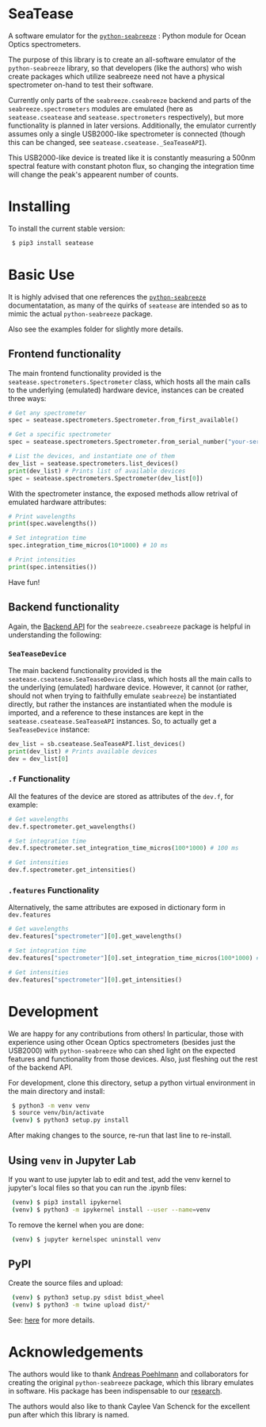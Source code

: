# SeaTease
A software emulator for the [`python-seabreeze`](https://github.com/ap--/python-seabreeze) : Python module for Ocean Optics spectrometers.

The purpose of this library is to create an all-software emulator of the `python-seabreeze`
library, so that developers (like the authors) who wish create packages which utilize
seabreeze need not have a physical spectrometer on-hand to test their software.

Currently only parts of the `seabreeze.cseabreeze` backend and parts of the
`seabreeze.spectrometers` modules are emulated (here as `seatease.cseatease` and
`seatease.spectrometers` respectively), but more functionality is planned in
later versions. Additionally, the emulator currently assumes only a single USB2000-like
spectrometer is connected (though this can be changed, see `seatease.cseatease._SeaTeaseAPI`).

This USB2000-like device is treated like it is constantly measuring a 500nm spectral feature
with constant photon flux, so changing the integration time will change the peak's appearent
number of counts.

# Installing
To install the current stable version:
```bash
 $ pip3 install seatease
```

# Basic Use
It is highly advised that one references the [`python-seabreeze`](https://github.com/ap--/python-seabreeze)
documentatation, as many of the quirks of `seatease` are intended so as to mimic the
actual `python-seabreeze` package.

Also see the examples folder for slightly more details.

## Frontend functionality
The main frontend functionality provided is the `seatease.spectrometers.Spectrometer`
class, which hosts all the main calls to the underlying (emulated) hardware device,
instances can be created three ways:
```python
# Get any spectrometer
spec = seatease.spectrometers.Spectrometer.from_first_available()

# Get a specific spectrometer
spec = seatease.spectrometers.Spectrometer.from_serial_number("your-serial-number")

# List the devices, and instantiate one of them
dev_list = seatease.spectrometers.list_devices()
print(dev_list) # Prints list of available devices
spec = seatease.spectrometers.Spectrometer(dev_list[0])
```
With the spectrometer instance, the exposed methods allow retrival of emulated
hardware attributes:
```python
# Print wavelengths
print(spec.wavelengths())

# Set integration time
spec.integration_time_micros(10*1000) # 10 ms

# Print intensities
print(spec.intensities())
```
Have fun!

## Backend functionality
Again, the [Backend API](https://python-seabreeze.readthedocs.io/en/latest/backend_api.html)
for the `seabreeze.cseabreeze` package is helpful in understanding the following:

### `SeaTeaseDevice`
The main backend functionality provided is the `seatease.cseatease.SeaTeaseDevice`
class, which hosts all the main calls to the underlying (emulated) hardware device.
However, it cannot (or rather, should not when trying to faithfully emulate `seabreeze`)
be instantiated directly, but rather the instances are instantiated when the module is 
imported, and a reference to these instances are kept in the `seatease.cseatease.SeaTeaseAPI`
instances. So, to actually get a `SeaTeaseDevice` instance:
```python
dev_list = sb.cseatease.SeaTeaseAPI.list_devices()
print(dev_list) # Prints available devices
dev = dev_list[0]
```

### `.f` Functionality
All the features of the device are stored as attributes of the `dev.f`, for example:
```python
# Get wavelengths
dev.f.spectrometer.get_wavelengths()

# Set integration time
dev.f.spectrometer.set_integration_time_micros(100*1000) # 100 ms

# Get intensities
dev.f.spectrometer.get_intensities()
```

### `.features` Functionality
Alternatively, the same attributes are exposed in dictionary form in `dev.features`
```python
# Get wavelengths
dev.features["spectrometer"][0].get_wavelengths()

# Set integration time
dev.features["spectrometer"][0].set_integration_time_micros(100*1000) # 100 ms

# Get intensities
dev.features["spectrometer"][0].get_intensities()
```

# Development
We are happy for any contributions from others! In particular, those with experience
using other Ocean Optics spectrometers (besides just the USB2000) with `python-seabreeze`
who can shed light on the expected features and functionality from those devices.
Also, just fleshing out the rest of the backend API.

For development, clone this directory, setup a python
virtual environment in the main directory and install:
```bash
 $ python3 -m venv venv
 $ source venv/bin/activate
 (venv) $ python3 setup.py install
```
After making changes to the source, re-run that last line to re-install.

## Using `venv` in Jupyter Lab
If you want to use jupyter lab to edit and test, add the venv kernel to jupyter's local
files so that you can run the .ipynb files:
```bash
 (venv) $ pip3 install ipykernel
 (venv) $ python3 -m ipykernel install --user --name=venv
```
To remove the kernel when you are done:
```bash
 (venv) $ jupyter kernelspec uninstall venv
```

## PyPI
Create the source files and upload:
```bash
 (venv) $ python3 setup.py sdist bdist_wheel 
 (venv) $ python3 -m twine upload dist/*
```
See: [here](https://packaging.python.org/tutorials/packaging-projects/) for more details.

# Acknowledgements
The authors would like to thank [Andreas Poehlmann](https://github.com/ap--) and collaborators for creating the original `python-seabreeze` package, which this library emulates in software. His package has been indispensable to our [research](http://sites.science.oregonstate.edu/~ostroveo/publications/index.html).

The authors would also like to thank Caylee Van Schenck for the excellent pun after which this
library is named.